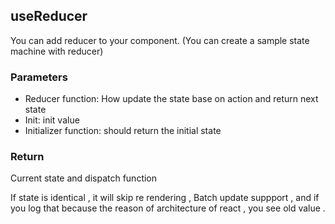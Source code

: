 ## useReducer

You can add reducer to your component. (You can create a sample state machine with reducer)

### Parameters
* Reducer function: How update the state base on action and return next state
* Init: init value 
* Initializer function: should return the initial state

### Return 
Current state and dispatch function

If state is identical , it will skip re rendering , Batch update suppport , and if you log that because the reason of architecture of react , you see old value .